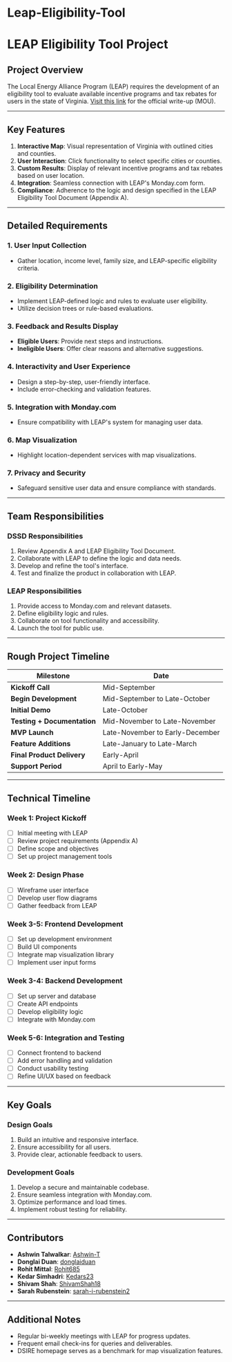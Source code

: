 # Leap-Eligibility-Tool
# LEAP Eligibility Tool Project

## Project Overview
The Local Energy Alliance Program (LEAP) requires the development of an eligibility tool to evaluate available incentive programs and tax rebates for users in the state of Virginia. [Visit this link](https://example.com) for the official write-up (MOU).

---

## Key Features
1. **Interactive Map**: Visual representation of Virginia with outlined cities and counties.
2. **User Interaction**: Click functionality to select specific cities or counties.
3. **Custom Results**: Display of relevant incentive programs and tax rebates based on user location.
4. **Integration**: Seamless connection with LEAP's Monday.com form.
5. **Compliance**: Adherence to the logic and design specified in the LEAP Eligibility Tool Document (Appendix A).

---

## Detailed Requirements

### 1. User Input Collection
- Gather location, income level, family size, and LEAP-specific eligibility criteria.

### 2. Eligibility Determination
- Implement LEAP-defined logic and rules to evaluate user eligibility.
- Utilize decision trees or rule-based evaluations.

### 3. Feedback and Results Display
- **Eligible Users**: Provide next steps and instructions.
- **Ineligible Users**: Offer clear reasons and alternative suggestions.

### 4. Interactivity and User Experience
- Design a step-by-step, user-friendly interface.
- Include error-checking and validation features.

### 5. Integration with Monday.com
- Ensure compatibility with LEAP's system for managing user data.

### 6. Map Visualization
- Highlight location-dependent services with map visualizations.

### 7. Privacy and Security
- Safeguard sensitive user data and ensure compliance with standards.

---

## Team Responsibilities

### **DSSD Responsibilities**
1. Review Appendix A and LEAP Eligibility Tool Document.
2. Collaborate with LEAP to define the logic and data needs.
3. Develop and refine the tool's interface.
4. Test and finalize the product in collaboration with LEAP.

### **LEAP Responsibilities**
1. Provide access to Monday.com and relevant datasets.
2. Define eligibility logic and rules.
3. Collaborate on tool functionality and accessibility.
4. Launch the tool for public use.

---

## Rough Project Timeline
| Milestone                    | Date                         |
|------------------------------|------------------------------|
| **Kickoff Call**             | Mid-September               |
| **Begin Development**        | Mid-September to Late-October |
| **Initial Demo**             | Late-October                |
| **Testing + Documentation**  | Mid-November to Late-November |
| **MVP Launch**               | Late-November to Early-December |
| **Feature Additions**        | Late-January to Late-March  |
| **Final Product Delivery**   | Early-April                 |
| **Support Period**           | April to Early-May          |

---

## Technical Timeline

### Week 1: Project Kickoff
- [ ] Initial meeting with LEAP
- [ ] Review project requirements (Appendix A)
- [ ] Define scope and objectives
- [ ] Set up project management tools

### Week 2: Design Phase
- [ ] Wireframe user interface
- [ ] Develop user flow diagrams
- [ ] Gather feedback from LEAP

### Week 3-5: Frontend Development
- [ ] Set up development environment
- [ ] Build UI components
- [ ] Integrate map visualization library
- [ ] Implement user input forms

### Week 3-4: Backend Development
- [ ] Set up server and database
- [ ] Create API endpoints
- [ ] Develop eligibility logic
- [ ] Integrate with Monday.com

### Week 5-6: Integration and Testing
- [ ] Connect frontend to backend
- [ ] Add error handling and validation
- [ ] Conduct usability testing
- [ ] Refine UI/UX based on feedback

---

## Key Goals

### Design Goals
1. Build an intuitive and responsive interface.
2. Ensure accessibility for all users.
3. Provide clear, actionable feedback to users.

### Development Goals
1. Develop a secure and maintainable codebase.
2. Ensure seamless integration with Monday.com.
3. Optimize performance and load times.
4. Implement robust testing for reliability.

---

## Contributors
- **Ashwin Talwalkar**: [Ashwin-T](https://github.com/Ashwin-T)
- **Donglai Duan**: [donglaiduan](https://github.com/donglaiduan)
- **Rohit Mittal**: [Rohit685](https://github.com/Rohit685)
- **Kedar Simhadri**: [Kedars23](https://github.com/Kedars23)
- **Shivam Shah**: [ShivamShah18](https://github.com/ShivamShah18)
- **Sarah Rubenstein**: [sarah-i-rubenstein2](https://github.com/sarah-i-rubenstein2)

---

## Additional Notes
- Regular bi-weekly meetings with LEAP for progress updates.
- Frequent email check-ins for queries and deliverables.
- DSIRE homepage serves as a benchmark for map visualization features.